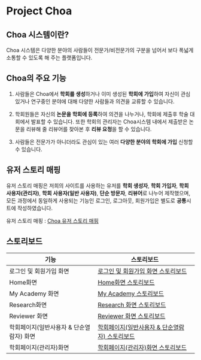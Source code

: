 Project Choa
====

Choa 시스템이란?
----
Choa 시스템은 다양한 분야의 사람들이 전문가/비전문가의 구분을 넘어서 보다 폭넓게 소통할 수 있도록 해 주는 플랫폼입니다.

Choa의 주요 기능
----
1. 사람들은 Choa에서 **학회를 생성**하거나 이미 생성된 **학회에 가입**하여 자신이 관심있거나 연구중인 분야에 대해 다양한 사람들과 의견을 교류할 수 있습니다.

2. 학회원들은 자신의 **논문을 학회에 등록**하여 의견을 나누거나, 학회에 제출후 학술 대회에서 발표할 수 있습니다. 또한 학회의 관리자는 Choa시스템 내에서 제출받은 논문을 리뷰해 줄 리뷰어를 찾아본 후 **리뷰 요청**을 할 수 있습니다.

3. 사람들은 전문가가 아니더라도 관심이 있는 여러 **다양한 분야의 학회에 가입** 신청할 수 있습니다.

유저 스토리 매핑
----
유저 스토리 매핑은 저희의 사이트를 사용하는 유저를 **학회 생성자**, **학회 가입자**, **학회 사용자(관리자)**, **학회 사용자(일반 사용자)**, **단순 방문자**, **리뷰어**로 나누어 제작했으며, 모든 과정에서 동일하게 사용되는 기능인 로그인, 로그아웃, 회원가입은 별도로 **공통**시트에 작성하였습니다.

유저 스토리 매핑 : [Choa 유저 스토리 매핑](https://drive.google.com/open?id=1vsBmykq8OJmBA99Ze4wsQQaNa0iNY9yS)

스토리보드
----
기능|스토리보드
----|-----
로그인 및 회원가입 화면|[로그인 및 회원가입 화면 스토리보드](https://drive.google.com/open?id=1H5WL5Dl7zTsWA7801Z2SmKWKAi12sGya)
Home화면|[Home화면 스토리보드](https://drive.google.com/open?id=1OEW075loz9LyPYqJ8ZJej5U5iDG4aSmn)
My Academy 화면|[My Academy 스토리보드](https://drive.google.com/open?id=1OoG__1QE6ytsu97EiRzM1a956egzk3KW)
Research화면|[Research 화면 스토리보드](https://drive.google.com/open?id=1BobNz2lwRQay4xtB71aJGrS7Wch8puTS)
Reviewer 화면|[Reviewer 화면 스토리보드](https://drive.google.com/open?id=1tWTkPORpKf8PXZVuiQphCDEdhu0bhFNH)
학회페이지(일반사용자 & 단순열람자) 화면|[학회페이지(일반사용자 & 단순열람자) 스토리보드](https://drive.google.com/open?id=1qVSpJcQ7nYlTBb3QrGibzmLTm3lDm46d)
학회페이지(관리자)화면|[학회페이지(관리자)화면 스토리보드](https://drive.google.com/open?id=1nsfKdyHof_3oGBxRS1hgD5YtFdtgyMbL)



